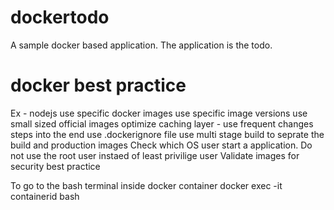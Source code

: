 # dockertodo
A sample docker based application. The application is the todo.


# docker best practice
Ex - nodejs
use specific docker images
use specific image versions
use small sized official images
optimize caching layer - use frequent changes steps into the end
use .dockerignore file
use multi stage build to seprate the build and production images
Check which OS user start a application. Do not use the root user instaed of least privilige user
Validate images for security best practice

To go to the bash terminal inside docker container
docker exec -it containerid bash